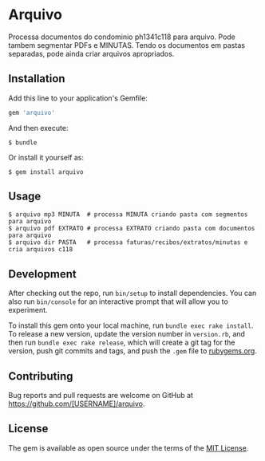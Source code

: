 # Arquivo

Processa documentos do condominio ph1341c118 para arquivo. Pode tambem segmentar PDFs e MINUTAS. Tendo os documentos em pastas separadas, pode ainda criar arquivos apropriados.

## Installation

Add this line to your application's Gemfile:

```ruby
gem 'arquivo'
```

And then execute:

    $ bundle

Or install it yourself as:

    $ gem install arquivo

## Usage

    $ arquivo mp3 MINUTA  # processa MINUTA criando pasta com segmentos para arquivo
    $ arquivo pdf EXTRATO # processa EXTRATO criando pasta com documentos para arquivo
    $ arquivo dir PASTA   # processa faturas/recibos/extratos/minutas e cria arquivos c118

## Development

After checking out the repo, run `bin/setup` to install dependencies. You can also run `bin/console` for an interactive prompt that will allow you to experiment.

To install this gem onto your local machine, run `bundle exec rake install`. To release a new version, update the version number in `version.rb`, and then run `bundle exec rake release`, which will create a git tag for the version, push git commits and tags, and push the `.gem` file to [rubygems.org](https://rubygems.org).

## Contributing

Bug reports and pull requests are welcome on GitHub at https://github.com/[USERNAME]/arquivo.

## License

The gem is available as open source under the terms of the [MIT License](https://opensource.org/licenses/MIT).
